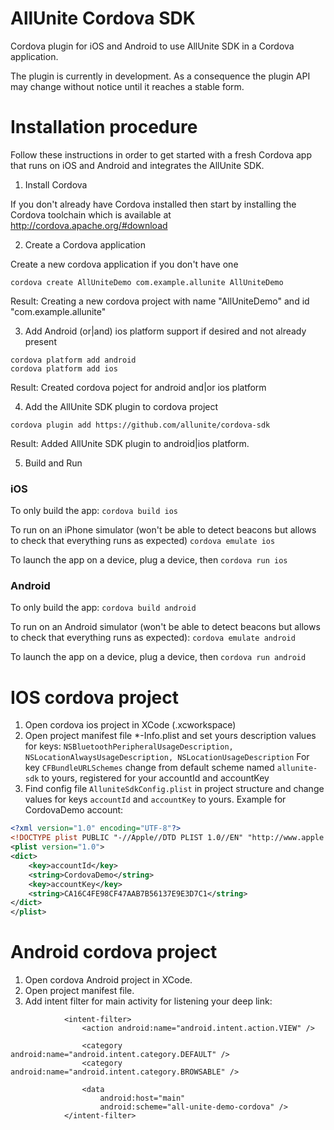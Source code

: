 # AllUnite Cordova SDK

Cordova plugin for iOS and Android to use AllUnite SDK in a Cordova application.

The plugin is currently in development. As a consequence the plugin API may change without notice until it reaches a stable form.

# Installation procedure

Follow these instructions in order to get started with a fresh Cordova app that runs on iOS and Android and integrates the AllUnite SDK.

1. Install Cordova

If you don't already have Cordova installed then start by installing the Cordova toolchain which is available at http://cordova.apache.org/#download

2. Create a Cordova application

Create a new cordova application if you don't have one
```
cordova create AllUniteDemo com.example.allunite AllUniteDemo
```
Result:
Creating a new cordova project with name "AllUniteDemo" and id "com.example.allunite"

3. Add Android (or|and) ios platform support if desired and not already present
```
cordova platform add android
cordova platform add ios
```
Result: 
Created cordova poject for android and|or ios platform

4. Add the AllUnite SDK plugin to cordova project
```
cordova plugin add https://github.com/allunite/cordova-sdk
```
Result: 
Added AllUnite SDK plugin to android|ios platform.

5. Build and Run

### iOS

To only build the app: ```cordova build ios```

To run on an iPhone simulator (won't be able to detect beacons but allows to check that everything runs as expected) ```cordova emulate ios```

To launch the app on a device, plug a device, then ```cordova run ios```

### Android

To only build the app: ```cordova build android```

To run on an Android simulator (won't be able to detect beacons but allows to check that everything runs as expected): ```cordova emulate android```

To launch the app on a device, plug a device, then ```cordova run android```

# IOS cordova project

1. Open cordova ios project in XCode (<projectname>.xcworkspace)
2. Open project manifest file *-Info.plist and set yours description values for keys: ```NSBluetoothPeripheralUsageDescription, NSLocationAlwaysUsageDescription, NSLocationUsageDescription``` 
For key ```CFBundleURLSchemes``` change from default scheme named ```allunite-sdk``` to yours, registered for your accountId and accountKey
3. Find config file ```AlluniteSdkConfig.plist``` in project structure and change values for keys ```accountId``` and ```accountKey``` to yours.
Example for CordovaDemo account:
``` xml
<?xml version="1.0" encoding="UTF-8"?>
<!DOCTYPE plist PUBLIC "-//Apple//DTD PLIST 1.0//EN" "http://www.apple.com/DTDs/PropertyList-1.0.dtd">
<plist version="1.0">
<dict>
	<key>accountId</key>
	<string>CordovaDemo</string>
	<key>accountKey</key>
	<string>CA16C4FE98CF47AAB7B56137E9E3D7C1</string>
</dict>
</plist>
```

# Android cordova project
1. Open cordova Android project in XCode.
2. Open project manifest file.
3. Add intent filter for main activity for listening your deep link:
```
            <intent-filter>
                <action android:name="android.intent.action.VIEW" />

                <category android:name="android.intent.category.DEFAULT" />
                <category android:name="android.intent.category.BROWSABLE" />

                <data
                    android:host="main"
                    android:scheme="all-unite-demo-cordova" />
            </intent-filter>
```
